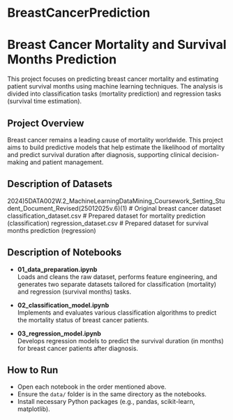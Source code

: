 # BreastCancerPrediction

# Breast Cancer Mortality and Survival Months Prediction

This project focuses on predicting breast cancer mortality and estimating patient survival months using machine learning techniques. The analysis is divided into classification tasks (mortality prediction) and regression tasks (survival time estimation).

## Project Overview

Breast cancer remains a leading cause of mortality worldwide. This project aims to build predictive models that help estimate the likelihood of mortality and predict survival duration after diagnosis, supporting clinical decision-making and patient management.

## Description of Datasets

2024)5DATA002W.2_MachineLearningDataMining_Coursework_Setting_Student_Document_Revised(25012025v.6)(1) # Original breast cancer dataset
classification_dataset.csv # Prepared dataset for mortality prediction (classification)
regression_dataset.csv # Prepared dataset for survival months prediction (regression)

## Description of Notebooks

- **01_data_preparation.ipynb**  
  Loads and cleans the raw dataset, performs feature engineering, and generates two separate datasets tailored for classification (mortality) and regression (survival months) tasks.

- **02_classification_model.ipynb**  
  Implements and evaluates various classification algorithms to predict the mortality status of breast cancer patients.

- **03_regression_model.ipynb**  
  Develops regression models to predict the survival duration (in months) for breast cancer patients after diagnosis.

## How to Run

- Open each notebook in the order mentioned above.
- Ensure the `data/` folder is in the same directory as the notebooks.
- Install necessary Python packages (e.g., pandas, scikit-learn, matplotlib).
